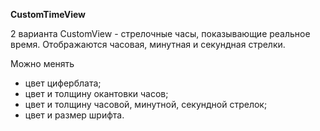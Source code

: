 **CustomTimeView**

2 варианта CustomView - стрелочные часы, показывающие реальное время. Отображаются часовая, минутная и секундная стрелки.

Можно менять 
- цвет циферблата; 
- цвет и толщину окантовки часов; 
- цвет и толщину часовой, минутной, секундной стрелок;
- цвет и размер шрифта.